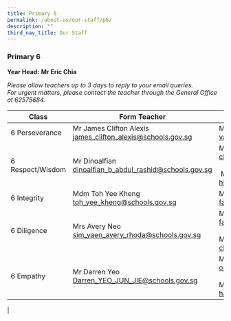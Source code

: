 ```yaml
---
title: Primary 6
permalink: /about-us/our-staff/p6/
description: ""
third_nav_title: Our Staff
---
```

### **Primary 6**
**Year Head:** **Mr Eric Chia**  

_Please allow teachers up to 3 days to reply to your email queries._   
_For urgent matters, please contact the teacher through the General Office at 62575684._

| Class | Form Teacher | Co-Form Teacher |
|---|---|---|
| 6 Perseverance | Mr James Clifton Alexis<br>[james\_clifton\_alexis@schools.gov.sg](mailto:james_clifton_alexis@schools.gov.sg)| Mrs Vasanthi Nanda<br>[vasanthi\_tanabalan@schools.gov.sg](mailto:vasanthi_tanabalan@schools.gov.sg)
| 6 Respect/Wisdom | Mr Dinoalfian<br>[dinoalfian\_b\_abdul\_rashid@schools.gov.sg](mailto:dinoalfian_b_abdul_rashid@schools.gov.sg) | Mrs June Lau<br>[chew\_koo\_hui@schools.gov.sg](mailto:chew_koo_hui@schools.gov.sg)<br><br> Mdm Hindon Bte Saini<br>[hindon\_saini@schools.gov.sg](mailto:hindon_saini@schools.gov.sg) |
| 6 Integrity | Mdm Toh Yee Kheng<br> [toh\_yee\_kheng@schools.gov.sg](mailto:toh_yee_kheng@schools.gov.sg) | Mrs Jennifer Fan<br>[fan\_lee\_bee\_yen@schools.gov.sg](mailto:fan_lee_bee_yen@schools.gov.sg) |
| 6 Diligence | Mrs Avery Neo<br>[sim\_yaen\_avery\_rhoda@schools.gov.sg](mailto:sim_yaen_avery_rhoda@schools.gov.sg) | Mrs Jennifer Fan<br>[fan_lee_bee_yen@schools.gov.sg](mailto:fan_lee_bee_yen@schools.gov.sg)<br><br>Mr Eric Chia<br>[chia_soong_liang_eric@schools.gov.sg](mailto:chia_soong_liang_eric@schools.gov.sg) |
| 6 Empathy | Mr Darren Yeo<br>[Darren_YEO_JUN_JIE@schools.gov.sg](mailto:Darren_YEO_JUN_JIE@schools.gov.sg) | Mrs Lee-Ong<br>[ong_chee_lin@schools.gov.sg](mailto:ong_chee_lin@schools.gov.sg)<br><br>Mdm Haniza Binte Ahmad<br>[haniza_ahmad@schools.gov.sg](mailto:haniza_ahmad@schools.gov.sg) |
|